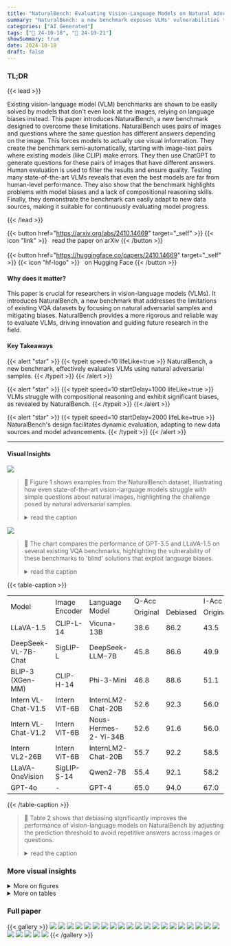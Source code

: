 ```yaml
---
title: "NaturalBench: Evaluating Vision-Language Models on Natural Adversarial Samples"
summary: "NaturalBench: a new benchmark exposes VLMs' vulnerabilities to natural adversarial samples, highlighting compositionality challenges & bias issues, and promoting dynamic VLM evaluation."
categories: ["AI Generated"]
tags: ["🔖 24-10-18", "🤗 24-10-21"]
showSummary: true
date: 2024-10-18
draft: false
---
```


### TL;DR


{{< lead >}}

Existing vision-language model (VLM) benchmarks are shown to be easily solved by models that don't even look at the images, relying on language biases instead.  This paper introduces NaturalBench, a new benchmark designed to overcome these limitations.  NaturalBench uses pairs of images and questions where the same question has different answers depending on the image. This forces models to actually use visual information.  They create the benchmark semi-automatically, starting with image-text pairs where existing models (like CLIP) make errors.  They then use ChatGPT to generate questions for these pairs of images that have different answers.  Human evaluation is used to filter the results and ensure quality.  Testing many state-of-the-art VLMs reveals that even the best models are far from human-level performance.  They also show that the benchmark highlights problems with model biases and a lack of compositional reasoning skills.  Finally, they demonstrate the benchmark can easily adapt to new data sources, making it suitable for continuously evaluating model progress.

{{< /lead >}}


{{< button href="https://arxiv.org/abs/2410.14669" target="_self" >}}
{{< icon "link" >}} &nbsp; read the paper on arXiv
{{< /button >}}
<br><br>
{{< button href="https://huggingface.co/papers/2410.14669" target="_self" >}}
{{< icon "hf-logo" >}} &nbsp; on Hugging Face
{{< /button >}}

#### Why does it matter?
This paper is crucial for researchers in vision-language models (VLMs). It introduces NaturalBench, a new benchmark that addresses the limitations of existing VQA datasets by focusing on natural adversarial samples and mitigating biases. NaturalBench provides a more rigorous and reliable way to evaluate VLMs, driving innovation and guiding future research in the field.
#### Key Takeaways

{{< alert "star" >}}
{{< typeit speed=10 lifeLike=true >}} NaturalBench, a new benchmark, effectively evaluates VLMs using natural adversarial samples. {{< /typeit >}}
{{< /alert >}}

{{< alert "star" >}}
{{< typeit speed=10 startDelay=1000 lifeLike=true >}} VLMs struggle with compositional reasoning and exhibit significant biases, as revealed by NaturalBench. {{< /typeit >}}
{{< /alert >}}

{{< alert "star" >}}
{{< typeit speed=10 startDelay=2000 lifeLike=true >}} NaturalBench's design facilitates dynamic evaluation, adapting to new data sources and model advancements. {{< /typeit >}}
{{< /alert >}}

------
#### Visual Insights



![](figures/figures_2_0.png)

> 🔼 Figure 1 shows examples from the NaturalBench dataset, illustrating how even state-of-the-art vision-language models struggle with simple questions about natural images, highlighting the challenge posed by natural adversarial samples.
> <details>
> <summary>read the caption</summary>
> Figure 1: NaturalBench examples consist of two questions and two images with alternating answers to prevent 'blind' models from scoring well (e.g., those that predict the same answer regardless of the image or question, as discussed in Section 3). We compare the ground-truth answer for each (image, question) pair with predictions from leading VLMs including GPT-40 (gpt-40-2024-08-06), Qwen2-VL (72B), Llama3.2-Vision (90B), and Molmo (72B) (see Section 4). Even the best models like GPT-40 lags far behind human performance (which is above 90%). Figure 2 shows the pipeline for collecting these natural adversarial examples.
> </details>





![](charts/charts_6_0.png)

> 🔼 The chart compares the performance of GPT-3.5 and LLaVA-1.5 on several existing VQA benchmarks, highlighting the vulnerability of these benchmarks to 'blind' solutions that exploit language biases.
> <details>
> <summary>read the caption</summary>
> Figure 4: Performance of GPT-3.5 vs. LLaVA-1.5 on previous VQA benchmarks. We split each benchmark into equal-sized training and test sets, and report zero-shot (in blue) and finetuned (in green) results. Previous benchmarks show strong language biases, allowing blind GPT-3.5 to exploit spurious answer patterns (see Section 4) by finetuning on QA data without images. As a result, blind GPT-3.5 greatly surpasses random chance (see the red dotted line) and sometimes even matches the performance of LLaVA-1.5-7B finetuned using images. In contrast, Figure 5 shows that NaturalBench can effectively prevent blind solutions from exceeding chance.
> </details>





{{< table-caption >}}
<br><table id='1' style='font-size:16px'><tr><td rowspan="2">Model</td><td rowspan="2">Image Encoder</td><td rowspan="2">Language Model</td><td colspan="2">Q-Acc</td><td colspan="2">I-Acc</td><td colspan="2">G-Acc</td></tr><tr><td>Original</td><td>Debiased</td><td>Original</td><td>Debiased</td><td>Original</td><td>Debiased</td></tr><tr><td>LLaVA-1.5</td><td>CLIP-L-14</td><td>Vicuna-13B</td><td>38.6</td><td>86.2</td><td>43.5</td><td>78.6</td><td>14.4</td><td>49.7</td></tr><tr><td>DeepSeek-VL-7B-Chat</td><td>SigLIP-L</td><td>DeepSeek-LLM-7B</td><td>45.8</td><td>86.6</td><td>49.9</td><td>81.8</td><td>19.4</td><td>54.8</td></tr><tr><td>BLIP-3 (XGen-MM)</td><td>CLIP-H-14</td><td>Phi-3-Mini</td><td>46.8</td><td>88.6</td><td>51.1</td><td>81.9</td><td>19.5</td><td>55.3</td></tr><tr><td>Intern VL-Chat-V1.5</td><td>Intern ViT-6B</td><td>InternLM2-Chat-20B</td><td>52.6</td><td>92.3</td><td>56.0</td><td>86.1</td><td>24.3</td><td>66.0</td></tr><tr><td>Intern VL-Chat-V1.2</td><td>Intern ViT-6B</td><td>Nous-Hermes-2- Yi-34B</td><td>52.6</td><td>91.6</td><td>56.0</td><td>86.0</td><td>26.2</td><td>65.8</td></tr><tr><td>Intern VL2-26B</td><td>Intern ViT-6B</td><td>InternLM2-Chat-20B</td><td>55.7</td><td>92.2</td><td>58.5</td><td>87.2</td><td>28.2</td><td>67.7</td></tr><tr><td>LLaVA-OneVision</td><td>SigLIP-S-14</td><td>Qwen2-7B</td><td>55.4</td><td>92.1</td><td>58.2</td><td>87.2</td><td>28.6</td><td>67.8</td></tr><tr><td>GPT-4o</td><td>-</td><td>GPT-4</td><td>65.0</td><td>94.0</td><td>67.0</td><td>90.5</td><td>40.5</td><td>75.6</td></tr></table>{{< /table-caption >}}

> 🔼 Table 2 shows that debiasing significantly improves the performance of vision-language models on NaturalBench by adjusting the prediction threshold to avoid repetitive answers across images or questions.
> <details>
> <summary>read the caption</summary>
> Table 2: Debiased performance on NaturalBench. Many models underperform on NaturalBench due to biases towards certain answers like “Yes” and “B”. To illustrate this, we compute a debiased Q-Acc by adjusting the prediction threshold (as described in Section 5) to ensure the model predict different answers for the two images of the same question. Similarly, debiased I-Acc ensures different predicted answers for the two questions of the same image. For debiased G-Acc, we tune the threshold so that the model predicts one answer for two (out of four) image-question pairs, and a different answer for the other two pairs. The substantial performance gains of these metrics suggest that proper debiasing can greatly improve performance. Our Appendix evaluates existing debiasing techniques that do not require prior knowledge of image-question pairings.
> </details>



### More visual insights

<details>
<summary>More on figures
</summary>


![](figures/figures_3_0.png)

> 🔼 Figure 2 illustrates a semi-automated pipeline for collecting NaturalBench, using off-the-shelf models to identify confounding image-text pairs and ChatGPT to generate corresponding questions.
> <details>
> <summary>read the caption</summary>
> Figure 2: Collecting NaturalBench. We use a semi-automated procedure to collect NaturalBench from natural image-text corpora like Flickr30K [63]. First, we identify confounding pairs of image-text samples that fail discriminative VLMs like CLIP [65] and BLIP-2 [39], e.g., they wrongly match an image with another image's caption. Next, we prompt ChatGPT to design questions that yield different answers for each image, providing the original captions in the prompt. Section 3 details this procedure. We hire human annotators to filter out incorrect VQA samples, such as “Is the motorcyclist wearing a red and white uniform?
> </details>



![](figures/figures_5_0.png)

> 🔼 The figure displays example questions from the NaturalBench dataset, highlighting how even state-of-the-art vision-language models struggle with questions that humans find easy to answer, demonstrating the challenges posed by natural adversarial examples.
> <details>
> <summary>read the caption</summary>
> Figure 1: NaturalBench examples consist of two questions and two images with alternating answers to prevent 'blind' models from scoring well (e.g., those that predict the same answer regardless of the image or question, as discussed in Section 3). We compare the ground-truth answer for each (image, question) pair with predictions from leading VLMs including GPT-40 (gpt-40-2024-08-06), Qwen2-VL (72B), Llama3.2-Vision (90B), and Molmo (72B) (see Section 4). Even the best models like GPT-40 lags far behind human performance (which is above 90%). Figure 2 shows the pipeline for collecting these natural adversarial examples.
> </details>



![](figures/figures_9_0.png)

> 🔼 Figure 1 shows examples from the NaturalBench dataset, demonstrating how even state-of-the-art vision-language models struggle with simple questions about natural images, highlighting the challenge of 'blind' solutions that don't utilize visual information.
> <details>
> <summary>read the caption</summary>
> Figure 1: NaturalBench examples consist of two questions and two images with alternating answers to prevent 'blind' models from scoring well (e.g., those that predict the same answer regardless of the image or question, as discussed in Section 3). We compare the ground-truth answer for each (image, question) pair with predictions from leading VLMs including GPT-40 (gpt-40-2024-08-06), Qwen2-VL (72B), Llama3.2-Vision (90B), and Molmo (72B) (see Section 4). Even the best models like GPT-40 lags far behind human performance (which is above 90%). Figure 2 shows the pipeline for collecting these natural adversarial examples.
> </details>



![](figures/figures_17_0.png)

> 🔼 Figure 1 showcases examples from NaturalBench, a new benchmark, comparing human performance with several state-of-the-art vision-language models' performance on natural adversarial samples.
> <details>
> <summary>read the caption</summary>
> Figure 1: NaturalBench examples consist of two questions and two images with alternating answers to prevent 'blind' models from scoring well (e.g., those that predict the same answer regardless of the image or question, as discussed in Section 3). We compare the ground-truth answer for each (image, question) pair with predictions from leading VLMs including GPT-40 (gpt-40-2024-08-06), Qwen2-VL (72B), Llama3.2-Vision (90B), and Molmo (72B) (see Section 4). Even the best models like GPT-40 lags far behind human performance (which is above 90%). Figure 2 shows the pipeline for collecting these natural adversarial examples.
> </details>



![](figures/figures_21_0.png)

> 🔼 Figure 1 shows examples from NaturalBench, a new benchmark for evaluating vision-language models, comparing human answers with the predictions of several state-of-the-art models on pairs of questions and images with alternating answers.
> <details>
> <summary>read the caption</summary>
> Figure 1: NaturalBench examples consist of two questions and two images with alternating answers to prevent 'blind' models from scoring well (e.g., those that predict the same answer regardless of the image or question, as discussed in Section 3). We compare the ground-truth answer for each (image, question) pair with predictions from leading VLMs including GPT-40 (gpt-40-2024-08-06), Qwen2-VL (72B), Llama3.2-Vision (90B), and Molmo (72B) (see Section 4). Even the best models like GPT-40 lags far behind human performance (which is above 90%). Figure 2 shows the pipeline for collecting these natural adversarial examples.
> </details>



</details>




<details>
<summary>More on tables
</summary>


{{< table-caption >}}
<table id='3' style='font-size:14px'><tr><td colspan="4">Benchmark Statistics</td><td colspan="3">Collection Details</td></tr><tr><td>Source</td><td>Question Type</td><td>Language</td><td># VQA Samples</td><td># VLMs Used</td><td># Mismatched Pairs</td><td># Verified Pairs</td></tr><tr><td colspan="7">NaturalBench</td></tr><tr><td>Flickr30K 63</td><td>Yes-or-No</td><td>English</td><td>2,600</td><td>CLIP-L, BLIP-2, GPT-4</td><td>2,000</td><td>1,200</td></tr><tr><td>Flickr30K 63</td><td>Multiple-Choice</td><td>English</td><td>1,000</td><td>CLIP-L, BLIP-2, GPT-4</td><td>2,000</td><td>1,200</td></tr><tr><td>DOCCI [59]</td><td>Yes-or-No</td><td>English</td><td>3,200</td><td>LongCLIP, GPT-4</td><td>3,300</td><td>1,000</td></tr><tr><td>DOCCI 59</td><td>Multiple-Choice</td><td>English</td><td>800</td><td>LongCLIP, GPT-4</td><td>3,300</td><td>1,000</td></tr><tr><td>All</td><td>Yes-or-No, Multiple-Choice</td><td>English</td><td>7,600</td><td>-</td><td>-</td><td>-</td></tr><tr><td colspan="7">NaturalBench (Multi-lingual)</td></tr><tr><td>XM3600 69</td><td>Yes-or-No</td><td>Chinese</td><td>1,200</td><td>NLLB-CLIP, GPT-4</td><td>2,400</td><td>400</td></tr><tr><td>XM3600 69</td><td>Yes-or-No</td><td>Hindi</td><td>1,200</td><td>NLLB-CLIP, GPT-4</td><td>2,400</td><td>400</td></tr><tr><td>All</td><td>Yes-or-No</td><td>Chinese, Hindi</td><td>2,400</td><td>-</td><td>-</td><td>-</td></tr></table>{{< /table-caption >}}
> 🔼 {{ table.description }}
> <details>
> <summary>read the caption</summary>
> {{ table.caption }}
> </details>


> Table 1 presents the performance of 53 vision-language models on the NaturalBench benchmark, showing significant performance gaps between the models and human performance.


{{< table-caption >}}
<br><table id='1' style='font-size:14px'><tr><td rowspan="2">Model</td><td colspan="2">NaturalBench-Chinese</td><td colspan="2">NaturalBench-Hindi</td></tr><tr><td>Chinese</td><td>English</td><td>Hindi</td><td>English</td></tr><tr><td>Random Chance</td><td>6.3</td><td>6.3</td><td>6.3</td><td>6.3</td></tr><tr><td colspan="5">Open-source Models</td></tr><tr><td>DeepSeek-VL-7B-Chat</td><td>10.9</td><td>28.4</td><td>0.6</td><td>29.0</td></tr><tr><td>Intern VL-Chat-V1.2-Plus</td><td>34.6</td><td>33.4</td><td>11.5</td><td>36.2</td></tr><tr><td>InternLM-XC2-7B</td><td>32.5</td><td>34.6</td><td>15.9</td><td>35.6</td></tr><tr><td colspan="5">Closed-source Models</td></tr><tr><td>GPT-4o</td><td>41.2</td><td>38.7</td><td>40.3</td><td>40.9</td></tr></table>{{< /table-caption >}}
> 🔼 {{ table.description }}
> <details>
> <summary>read the caption</summary>
> {{ table.caption }}
> </details>


> Table 5 presents the group accuracy (G-Acc) of various vision-language models on the Chinese and Hindi subsets of NaturalBench, both before and after translation to English, highlighting the challenges posed by multilingual VQA tasks.


{{< table-caption >}}
<br><table id='3' style='font-size:16px'><tr><td rowspan="2">Model</td><td colspan="2">Model Performance (G-Acc)</td></tr><tr><td>Flickr-Adversarial</td><td>Flickr-Random</td></tr><tr><td>Random Chance</td><td>6.3</td><td>6.3</td></tr><tr><td colspan="3">Open-source Models</td></tr><tr><td>DeepSeek-VL-7B-Chat</td><td>15.2</td><td>80.7</td></tr><tr><td>BLIP-3(XGen-MM)</td><td>15.2</td><td>69.0</td></tr><tr><td>LLaVA-NeXT (Mistral-7B)</td><td>15.9</td><td>86.0</td></tr><tr><td>Phi-3-Vision</td><td>16.0</td><td>75.0</td></tr><tr><td>Intern VL-Chat- V1.2-Plus</td><td>27.8</td><td>83.0</td></tr><tr><td>InternLM-XC2-7B</td><td>29.0</td><td>84.5</td></tr><tr><td colspan="3">Closed-source Models</td></tr><tr><td>GPT-4o</td><td>38.3</td><td>72.5</td></tr></table>{{< /table-caption >}}
> 🔼 {{ table.description }}
> <details>
> <summary>read the caption</summary>
> {{ table.caption }}
> </details>


> This table shows the performance (G-Acc) of various vision-language models on different subsets of the Flickr30K dataset, comparing the results from adversarially-generated samples versus randomly-matched samples, highlighting the effectiveness of the proposed method.


{{< table-caption >}}
<table id='1' style='font-size:14px'><tr><td rowspan="2">Method</td><td rowspan="2">Source</td><td rowspan="2">Model</td><td rowspan="2">Data Size</td><td rowspan="2">Model Size (M)</td><td colspan="3">Retrieval Performance</td></tr><tr><td>Group</td><td>Image</td><td>Text</td></tr><tr><td>Random</td><td>-</td><td>-</td><td>-</td><td>-</td><td>16.67</td><td>25.00</td><td>25.00</td></tr><tr><td rowspan="17">CLIP 65</td><td rowspan="7">OpenAI</td><td>RN50</td><td rowspan="7">400M</td><td>102</td><td>12.22</td><td>32.60</td><td>36.76</td></tr><tr><td>RN101</td><td>120</td><td>13.61</td><td>35.04</td><td>33.33</td></tr><tr><td>ViT-B-32</td><td>151</td><td>15.89</td><td>36.43</td><td>36.92</td></tr><tr><td>RN50x4</td><td>178</td><td>14.75</td><td>37.49</td><td>36.27</td></tr><tr><td>RN50x16</td><td>291</td><td>24.61</td><td>44.01</td><td>43.93</td></tr><tr><td>ViT-L-14</td><td>428</td><td>23.15</td><td>44.99</td><td>41.81</td></tr><tr><td>RN50x64</td><td>623</td><td>26.24</td><td>46.21</td><td>47.35</td></tr><tr><td rowspan="6">LAION</td><td>roberta-ViT-B-32</td><td rowspan="4">2B</td><td>212</td><td>16.22</td><td>39.36</td><td>38.79</td></tr><tr><td>ViT-H-14</td><td>986</td><td>24.04</td><td>49.31</td><td>48.82</td></tr><tr><td>ViT-g-14</td><td>1367</td><td>21.35</td><td>46.21</td><td>46.54</td></tr><tr><td>ViT-bigG-14</td><td>2540</td><td>21.04</td><td>44.49</td><td>43.69</td></tr><tr><td>xlm-roberta-base-ViT-B-32</td><td rowspan="2">5B</td><td>366</td><td>16.79</td><td>37.49</td><td>40.91</td></tr><tr><td>xlm-roberta-large-ViT-H-14</td><td>1193</td><td>22.82</td><td>47.35</td><td>47.51</td></tr><tr><td rowspan="4">DataComp</td><td>small: ViT-B-32</td><td>13M</td><td>151</td><td>12.06</td><td>22.90</td><td>21.19</td></tr><tr><td>medium: ViT-B-32</td><td>128M</td><td>151</td><td>16.95</td><td>28.28</td><td>33.01</td></tr><tr><td>large: ViT-B-16</td><td>1B</td><td>150</td><td>16.71</td><td>36.43</td><td>35.86</td></tr><tr><td>xlarge: ViT-L-14</td><td>13B</td><td>428</td><td>21.84</td><td>44.01</td><td>45.72</td></tr><tr><td rowspan="3">SigLIP 85</td><td rowspan="3">WebLI (English portion)</td><td>ViT-B</td><td rowspan="3">13B</td><td>172</td><td>24.29</td><td>48.57</td><td>49.06</td></tr><tr><td>ViT-L</td><td>430</td><td>31.21</td><td>54.93</td><td>54.44</td></tr><tr><td>ViT-SOViT</td><td>800</td><td>42.14</td><td>62.67</td><td>63.90</td></tr></table>{{< /table-caption >}}
> 🔼 {{ table.description }}
> <details>
> <summary>read the caption</summary>
> {{ table.caption }}
> </details>


> Table 1 presents the group accuracy (G-Acc) of 53 vision-language models on the NaturalBench benchmark, highlighting the significant performance gap between the models and human performance.


{{< table-caption >}}
<table id='1' style='font-size:14px'><tr><td>Skill Type</td><td>Definition</td><td>Examples</td></tr><tr><td>Object</td><td>Basic entities within an image, including animals, humans, food, buildings, natural elements (nature), vehicles, common items, and others.</td><td>Is there a car parked near the path? Is there a person in this image? Is there a referee behind the table? Is the dog fully submerged in the water except for its head? Is the water body filled with visible rocks and emanating ripples?</td></tr><tr><td>Attribute</td><td>Visual properties of entities, including emotion, shape, size, color, state, activity, gender, and abstract attributes (e.g., helpful, lucky).</td><td>Is anyone in the picture sad or scared? Is the woman extremely surprised? Is the woman alone behind a glass partition? Is the man wearing brown? Is the man wearing a red and white striped apron? Is the old man in the image wearing reflective safety jackets?</td></tr><tr><td>Spatial Relation</td><td>Physical arrangements of multiple entities relative to each other 46 including proximity (e.g., near, far), topological (e.g., at, on, in, with, surround, between, inside, outside) , projective (e.g., left of, right of, under, in front of, below), orientation and direction (e.g., facing, towards, across, away from).</td><td>Is there a referee behind the table? Is the dog looking up at the sky? Is there only one person in the canoe? Is there a group of people standing looking outside the gates? Is the man in the image at the object to his left? Is the smiling woman standing next to the bus?</td></tr><tr><td>Action Relation</td><td>Action interactions between entities, e.g., pushing, kissing, hugging, hitting, helping, and so on.</td><td>Is there a person holding a water bottle? Is the black dog biting a stick? Is anyone using an umbrella? Is the man holding a red pen? Is the dog chasing after a toy outdoors? Is the person jumping directly off a building without any equipment?</td></tr><tr><td>Part Relation</td><td>Part-whole relationships between entities - one entity is a component of another, such as body part, clothing, and accessories.</td><td>Is there a person wearing orange and yellow shirt and jacket? Is anyone wearing yellow and orange safety vests? Is the woman in the black dress wearing gloves? Is a player using his back to play the ball? Is the boy's tongue sticking out?</td></tr><tr><td>Counting</td><td>Determining the quantity, size, or volume of entities, e.g., objects, attribute-object pairs, and object-relation-object triplets.</td><td>Are there four people in the image? Does the dog have two visible colors? Are there more than four performers in the image?</td></tr><tr><td>Differentiation</td><td>Differentiating objects within a category by their attributes or relations, such as distinguishing between "old" and "young" people by age, or "the cat on top of the table" versus "the cat under the table" by their spatial relations.</td><td>Does the girl on the left look sad while the girl on the right look happy? Is there a cat sitting on a grey cabinet in front of another cat sitting on the stairs? Is one dog biting the ear of the other dog? Is a man standing behind another man sitting at a desk?</td></tr><tr><td>Comparison</td><td>Comparing characteristics like number, attributes, area, or volume between entities.</td><td>Does the scene involve players from three different team colors? Does the tallest building feature glass windows and side slopes? Is the older person following the younger one? Are there two dogs that are significantly different in size? Is the man wearing the same color as the woman in the image?</td></tr><tr><td>Logic</td><td>Understanding logical operators. We only consider negation (as indicated by "no" , "not", or "without") and , universality (as indicated by "every", "all". "each". "both"). Other logical · , relations such as conjunction (as indicated by "and", "or") are omitted.</td><td>Does the image show all men performing the same action? Are both people looking in the same direction? Is the bicycle rider performing a trick without any audience? Is the main subject not wearing shirt and lying down? Is the main activity potentially related to craft or construction?</td></tr><tr><td>World Knowledge</td><td>Answering based on external commonsense knowledge, including social, symbolic, functional, physical, natural knowledge and so</td><td>Is the event related to the Olympics? Is there a vertical depiction of Ramses III in the image? Does the image suggest a relatively informal social gathering? Is a single individual attempting on. to score regardless of multiple defenders?</td></tr></table>{{< /table-caption >}}
> 🔼 {{ table.description }}
> <details>
> <summary>read the caption</summary>
> {{ table.caption }}
> </details>


> Table 1 presents the performance of 53 vision-language models on the NaturalBench benchmark, highlighting a significant performance gap between the models and human performance.


{{< table-caption >}}
<br><table id='1' style='font-size:14px'><tr><td rowspan="2">Model</td><td colspan="8">Object</td><td colspan="8">Attribute</td></tr><tr><td>Animal</td><td>Human</td><td>Food</td><td>Building</td><td>Nature</td><td>Vehicle</td><td>Items</td><td>Others</td><td>Emotion</td><td>Shape</td><td>Size</td><td>Color</td><td>State</td><td>Abstract</td><td>Activity</td><td>Gender</td></tr><tr><td>BLIP-3(XGen-MM)</td><td>18.6</td><td>16.2</td><td>15.4</td><td>20.8</td><td>21.7</td><td>22.2</td><td>21.2</td><td>17.6</td><td>9.1</td><td>19.3</td><td>24.1</td><td>21.8</td><td>20.2</td><td>20.4</td><td>16.5</td><td>14.0</td></tr><tr><td>Phi-3-Vision</td><td>15.6</td><td>17.1</td><td>15.4</td><td>17.7</td><td>15.6</td><td>19.0</td><td>18.5</td><td>16.7</td><td>18.2</td><td>17.5</td><td>19.0</td><td>18.9</td><td>16.8</td><td>15.6</td><td>15.2</td><td>15.8</td></tr><tr><td>DeepSeek-VL-7B-Chat</td><td>20.9</td><td>16.9</td><td>15.4</td><td>21.9</td><td>22.1</td><td>16.7</td><td>19.3</td><td>19.0</td><td>12.1</td><td>24.6</td><td>21.4</td><td>20.8</td><td>19.5</td><td>16.7</td><td>20.1</td><td>14.6</td></tr><tr><td>LLaVA-NeXT(Mistral-7B)</td><td>14.2</td><td>16.1</td><td>17.3</td><td>14.0</td><td>13.4</td><td>18.1</td><td>16.7</td><td>15.2</td><td>15.2</td><td>19.3</td><td>14.6</td><td>16.3</td><td>15.7</td><td>14.1</td><td>14.4</td><td>17.9</td></tr><tr><td>InternLM-XC-V2-7B</td><td>23.3</td><td>28.6</td><td>19.2</td><td>30.8</td><td>23.6</td><td>30.6</td><td>27.8</td><td>29.0</td><td>33.3</td><td>31.6</td><td>30.2</td><td>27.8</td><td>25.8</td><td>23.3</td><td>27.0</td><td>30.1</td></tr><tr><td>InternVL-Chat-V1.2-Plus</td><td>23.9</td><td>28.0</td><td>23.1</td><td>20.3</td><td>18.5</td><td>22.7</td><td>25.4</td><td>19.7</td><td>21.2</td><td>17.0</td><td>20.0</td><td>24.8</td><td>22.8</td><td>19.3</td><td>26.2</td><td>30.4</td></tr><tr><td>GPT-4o</td><td>35.4</td><td>39.7</td><td>44.2</td><td>40.1</td><td>41.3</td><td>38.4</td><td>42.8</td><td>38.3</td><td>39.4</td><td>42.1</td><td>40.7</td><td>39.0</td><td>41.1</td><td>38.9</td><td>35.5</td><td>43.2</td></tr></table>{{< /table-caption >}}
> 🔼 {{ table.description }}
> <details>
> <summary>read the caption</summary>
> {{ table.caption }}
> </details>


> Table 1 presents the group accuracy (G-Acc) of 53 vision-language models on the NaturalBench benchmark, highlighting the significant performance gap between these models and human performance.


{{< table-caption >}}
<br><table id='3' style='font-size:16px'><tr><td rowspan="2">Model</td><td colspan="6">Relation</td><td colspan="5">Reasoning</td></tr><tr><td>Action</td><td>Part</td><td>Proximity</td><td>Topological</td><td>Projective</td><td>Orientation</td><td>Count</td><td>Logic</td><td>Differ</td><td>Compar</td><td>World</td></tr><tr><td>BLIP-3(XGen-MM)</td><td>18.3</td><td>17.4</td><td>27.5</td><td>22.8</td><td>19.6</td><td>15.5</td><td>20.6</td><td>15.9</td><td>13.0</td><td>20.9</td><td>5.3</td></tr><tr><td>Phi-3-Vision</td><td>16.0</td><td>19.5</td><td>19.6</td><td>17.9</td><td>13.9</td><td>9.5</td><td>16.1</td><td>18.5</td><td>17.6</td><td>13.0</td><td>8.5</td></tr><tr><td>DeepSeek-VL-7B-Chat</td><td>17.5</td><td>16.2</td><td>29.4</td><td>21.4</td><td>17.9</td><td>14.7</td><td>19.6</td><td>16.4</td><td>11.1</td><td>11.3</td><td>10.6</td></tr><tr><td>LLaVA-NeXT(Mistral-7B)</td><td>15.9</td><td>18.6</td><td>18.6</td><td>17.0</td><td>16.1</td><td>13.8</td><td>17.1</td><td>21.2</td><td>17.6</td><td>12.2</td><td>9.6</td></tr><tr><td>InternLM-XC-V2-7B</td><td>27.3</td><td>29.3</td><td>29.4</td><td>27.9</td><td>24.4</td><td>24.1</td><td>30.7</td><td>25.9</td><td>27.8</td><td>27.8</td><td>17.0</td></tr><tr><td>InternVL-Chat-V1.2-Plus</td><td>23.6</td><td>28.1</td><td>31.4</td><td>24.4</td><td>19.3</td><td>18.1</td><td>23.9</td><td>26.9</td><td>25.0</td><td>15.7</td><td>12.8</td></tr><tr><td>GPT-4o</td><td>39.4</td><td>43.1</td><td>40.2</td><td>41.7</td><td>38.7</td><td>35.3</td><td>39.2</td><td>42.9</td><td>38.9</td><td>37.4</td><td>35.1</td></tr></table>{{< /table-caption >}}
> 🔼 {{ table.description }}
> <details>
> <summary>read the caption</summary>
> {{ table.caption }}
> </details>


> Table 10 presents the model's question accuracy (Q-Acc) for each relation and reasoning skill tag in the NaturalBench benchmark.


</details>


### Full paper

{{< gallery >}}
<img src="paper_images/1.png" class="grid-w50 md:grid-w33 xl:grid-w25" />
<img src="paper_images/2.png" class="grid-w50 md:grid-w33 xl:grid-w25" />
<img src="paper_images/3.png" class="grid-w50 md:grid-w33 xl:grid-w25" />
<img src="paper_images/4.png" class="grid-w50 md:grid-w33 xl:grid-w25" />
<img src="paper_images/5.png" class="grid-w50 md:grid-w33 xl:grid-w25" />
<img src="paper_images/6.png" class="grid-w50 md:grid-w33 xl:grid-w25" />
<img src="paper_images/7.png" class="grid-w50 md:grid-w33 xl:grid-w25" />
<img src="paper_images/8.png" class="grid-w50 md:grid-w33 xl:grid-w25" />
<img src="paper_images/9.png" class="grid-w50 md:grid-w33 xl:grid-w25" />
<img src="paper_images/10.png" class="grid-w50 md:grid-w33 xl:grid-w25" />
<img src="paper_images/11.png" class="grid-w50 md:grid-w33 xl:grid-w25" />
<img src="paper_images/12.png" class="grid-w50 md:grid-w33 xl:grid-w25" />
<img src="paper_images/13.png" class="grid-w50 md:grid-w33 xl:grid-w25" />
<img src="paper_images/14.png" class="grid-w50 md:grid-w33 xl:grid-w25" />
<img src="paper_images/15.png" class="grid-w50 md:grid-w33 xl:grid-w25" />
<img src="paper_images/16.png" class="grid-w50 md:grid-w33 xl:grid-w25" />
<img src="paper_images/17.png" class="grid-w50 md:grid-w33 xl:grid-w25" />
<img src="paper_images/18.png" class="grid-w50 md:grid-w33 xl:grid-w25" />
<img src="paper_images/19.png" class="grid-w50 md:grid-w33 xl:grid-w25" />
<img src="paper_images/20.png" class="grid-w50 md:grid-w33 xl:grid-w25" />
<img src="paper_images/21.png" class="grid-w50 md:grid-w33 xl:grid-w25" />
<img src="paper_images/22.png" class="grid-w50 md:grid-w33 xl:grid-w25" />
<img src="paper_images/23.png" class="grid-w50 md:grid-w33 xl:grid-w25" />
<img src="paper_images/24.png" class="grid-w50 md:grid-w33 xl:grid-w25" />
<img src="paper_images/25.png" class="grid-w50 md:grid-w33 xl:grid-w25" />
{{< /gallery >}}